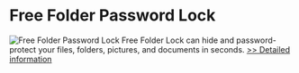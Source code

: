 # Free Folder Password Lock
![Free Folder Password Lock](https://mycommerce.akamaized.net/api/pimages/P300864161/BIG/300864161.PNG)
Free Folder Lock can hide and password-protect your files, folders, pictures, and documents in seconds.
[>> Detailed information](https://secure.shareit.com/shareit/product.html?productid=300864161&affiliateid=200057808)